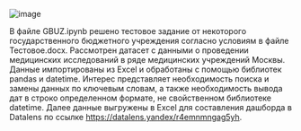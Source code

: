 ![image](https://github.com/Lekcheto/Test_task_3/assets/113604211/89c2d681-d7db-4798-9048-8991e345728d)

В файле GBUZ.ipynb решено тестовое задание от некоторого государственного бюджетного учреждения согласно условиям в файле Тестовое.docx. 
Рассмотрен датасет с данными о проведении медицинских исследований в ряде медицинских учреждений Москвы. Данные импортированы из Excel и обработаны с помощью библиотек pandas и datetime. Интерес представляет необходимость поиска и замены данных по ключевым словам, а также необходимость вывода дат в строко определенном формате, не свойственном библиотеке datetime. Далее данные выгружены в Excel для составления дашборда в Datalens по ссылке https://datalens.yandex/r4emnmngag5yh.
